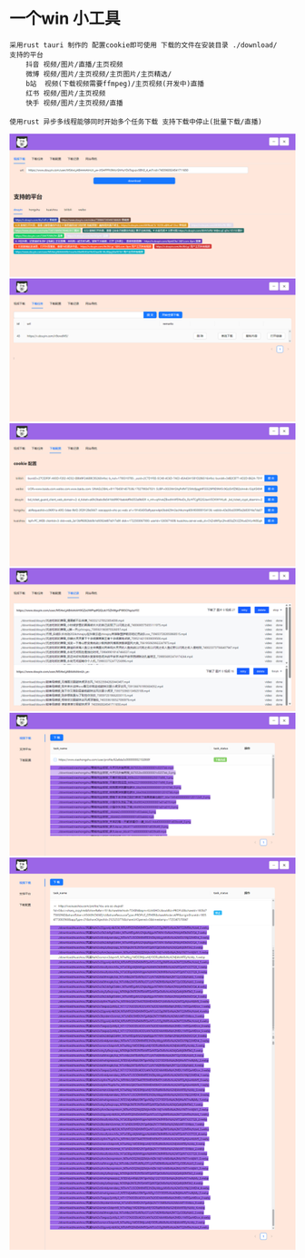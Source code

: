 # 一个win 小工具 
```
采用rust tauri 制作的 配置cookie即可使用 下载的文件在安装目录 ./download/
支持的平台
    抖音 视频/图片/直播/主页视频 
    微博 视频/图片/主页视频/主页图片/主页精选/
    b站  视频(下载视频需要ffmpeg)/主页视频(开发中)直播 
    红书 视频/图片/主页视频
    快手 视频/图片/主页视频/直播

使用rust 异步多线程能够同时开始多个任务下载 支持下载中停止(批量下载/直播)
```
![Alt text](./1.png)
![Alt text](./2.png)
![Alt text](./3.png)
![Alt text](./4.png)
![Alt text](./5.png)
![Alt text](./6.png)


